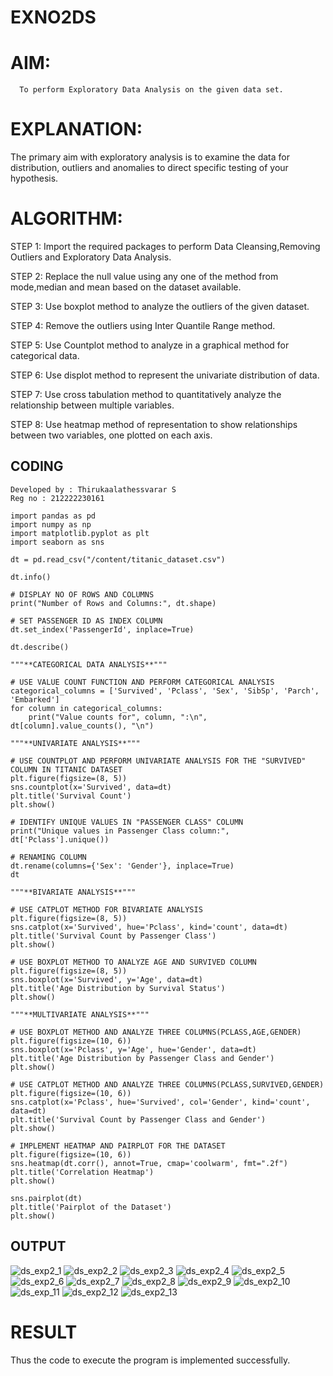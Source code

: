 # EXNO2DS
# AIM:
      To perform Exploratory Data Analysis on the given data set.
      
# EXPLANATION:
  The primary aim with exploratory analysis is to examine the data for distribution, outliers and anomalies to direct specific testing of your hypothesis.
  
# ALGORITHM:
STEP 1: Import the required packages to perform Data Cleansing,Removing Outliers and Exploratory Data Analysis.

STEP 2: Replace the null value using any one of the method from mode,median and mean based on the dataset available.

STEP 3: Use boxplot method to analyze the outliers of the given dataset.

STEP 4: Remove the outliers using Inter Quantile Range method.

STEP 5: Use Countplot method to analyze in a graphical method for categorical data.

STEP 6: Use displot method to represent the univariate distribution of data.

STEP 7: Use cross tabulation method to quantitatively analyze the relationship between multiple variables.

STEP 8: Use heatmap method of representation to show relationships between two variables, one plotted on each axis.

## CODING
```
Developed by : Thirukaalathessvarar S
Reg no : 212222230161
```
```
import pandas as pd
import numpy as np
import matplotlib.pyplot as plt
import seaborn as sns

dt = pd.read_csv("/content/titanic_dataset.csv")

dt.info()

# DISPLAY NO OF ROWS AND COLUMNS
print("Number of Rows and Columns:", dt.shape)

# SET PASSENGER ID AS INDEX COLUMN
dt.set_index('PassengerId', inplace=True)

dt.describe()

"""**CATEGORICAL DATA ANALYSIS**"""

# USE VALUE COUNT FUNCTION AND PERFORM CATEGORICAL ANALYSIS
categorical_columns = ['Survived', 'Pclass', 'Sex', 'SibSp', 'Parch', 'Embarked']
for column in categorical_columns:
    print("Value counts for", column, ":\n", dt[column].value_counts(), "\n")

"""**UNIVARIATE ANALYSIS**"""

# USE COUNTPLOT AND PERFORM UNIVARIATE ANALYSIS FOR THE "SURVIVED" COLUMN IN TITANIC DATASET
plt.figure(figsize=(8, 5))
sns.countplot(x='Survived', data=dt)
plt.title('Survival Count')
plt.show()

# IDENTIFY UNIQUE VALUES IN "PASSENGER CLASS" COLUMN
print("Unique values in Passenger Class column:", dt['Pclass'].unique())

# RENAMING COLUMN
dt.rename(columns={'Sex': 'Gender'}, inplace=True)
dt

"""**BIVARIATE ANALYSIS**"""

# USE CATPLOT METHOD FOR BIVARIATE ANALYSIS
plt.figure(figsize=(8, 5))
sns.catplot(x='Survived', hue='Pclass', kind='count', data=dt)
plt.title('Survival Count by Passenger Class')
plt.show()

# USE BOXPLOT METHOD TO ANALYZE AGE AND SURVIVED COLUMN
plt.figure(figsize=(8, 5))
sns.boxplot(x='Survived', y='Age', data=dt)
plt.title('Age Distribution by Survival Status')
plt.show()

"""**MULTIVARIATE ANALYSIS**"""

# USE BOXPLOT METHOD AND ANALYZE THREE COLUMNS(PCLASS,AGE,GENDER)
plt.figure(figsize=(10, 6))
sns.boxplot(x='Pclass', y='Age', hue='Gender', data=dt)
plt.title('Age Distribution by Passenger Class and Gender')
plt.show()

# USE CATPLOT METHOD AND ANALYZE THREE COLUMNS(PCLASS,SURVIVED,GENDER)
plt.figure(figsize=(10, 6))
sns.catplot(x='Pclass', hue='Survived', col='Gender', kind='count', data=dt)
plt.title('Survival Count by Passenger Class and Gender')
plt.show()

# IMPLEMENT HEATMAP AND PAIRPLOT FOR THE DATASET
plt.figure(figsize=(10, 6))
sns.heatmap(dt.corr(), annot=True, cmap='coolwarm', fmt=".2f")
plt.title('Correlation Heatmap')
plt.show()

sns.pairplot(dt)
plt.title('Pairplot of the Dataset')
plt.show()
```

## OUTPUT
![ds_exp2_1](https://github.com/Thirukaalathessvarar-S/EXNO2DS/assets/121166390/40a60dd4-d3b3-4c77-8a0a-ec4f09c65af0)
![ds_exp2_2](https://github.com/Thirukaalathessvarar-S/EXNO2DS/assets/121166390/12e91c1e-8653-40ff-8974-3029e26dc5f5)
![ds_exp2_3](https://github.com/Thirukaalathessvarar-S/EXNO2DS/assets/121166390/4889e38d-2e13-45b3-9423-ba20eba1a19b)
![ds_exp2_4](https://github.com/Thirukaalathessvarar-S/EXNO2DS/assets/121166390/a01832cb-6dee-44a4-9f0f-2aeca7e620a3)
![ds_exp2_5](https://github.com/Thirukaalathessvarar-S/EXNO2DS/assets/121166390/4c7bc87e-7501-4cd9-bb75-be3f8b786613)
![ds_exp2_6](https://github.com/Thirukaalathessvarar-S/EXNO2DS/assets/121166390/d037b42f-9b99-42a4-98a8-0dce8abc82c5)
![ds_exp2_7](https://github.com/Thirukaalathessvarar-S/EXNO2DS/assets/121166390/11c78bd1-7ec9-4363-9a2a-8d79b5a820ad)
![ds_exp2_8](https://github.com/Thirukaalathessvarar-S/EXNO2DS/assets/121166390/4e83e022-9035-40a6-8384-bab6a0fa2cde)
![ds_exp2_9](https://github.com/Thirukaalathessvarar-S/EXNO2DS/assets/121166390/d2300b82-1e23-4216-a703-6aff445757e9)
![ds_exp2_10](https://github.com/Thirukaalathessvarar-S/EXNO2DS/assets/121166390/5c4b8611-ce9b-4ee7-8ab1-a74004f19141)
![ds_exp_11](https://github.com/Thirukaalathessvarar-S/EXNO2DS/assets/121166390/bdf44a1a-c12e-405b-bbb9-8f4edf8da394)
![ds_exp2_12](https://github.com/Thirukaalathessvarar-S/EXNO2DS/assets/121166390/dc3a6b7f-55e1-4568-af53-288a29831420)
![ds_exp2_13](https://github.com/Thirukaalathessvarar-S/EXNO2DS/assets/121166390/a0d17d69-a7e7-41b6-ba9b-22abe20bced8)

# RESULT
Thus the code to execute the program is implemented successfully.
